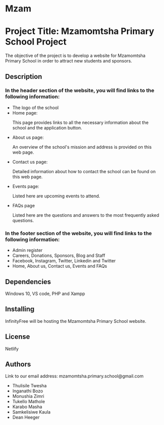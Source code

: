 # Mzam
<h1>Project Title: Mzamomtsha Primary School Project</h1>
<p>The objective of the project is to develop a website for Mzamomtsha Primary School in order to attract new students and sponsors.</p>

<h2>Description</h2>
<h3>In the header section of the website, you will find links to the following information:</h3>
<ul>
   <li>The logo of the school</li>
   <li>Home page:
     <p>This page provides links to all the necessary information about the school and the application button.</p>
  </li>
    <li>About us page:
     <p>An overview of the school's mission and address is provided on this web page.</p>
  </li>
   <li>Contact us page:
     <p>Detailed information about how to contact the school can be found on this web page.</p>
  </li>
  <li>Events page:
     <p>Listed here are upcoming events to attend.</p>
  </li>
  <li>FAQs page
     <p>Listed here are the questions and answers to the most frequently asked questions.</p>
  </li>
</ul>
<h3>In the footer section of the website, you will find links to the following information:</h3>
<ul>
 <li>Admin register</li>
 <li>Careers, Donations, Sponsors, Blog and Staff</li>
 <li>Facebook, Instagram, Twitter, Linkedin and Twitter</li>
 <li>Home, About us, Contact us, Events and FAQs</li>
</ul>

<h2>Dependencies</h2>
<p>Windows 10, VS code, PHP and Xampp</p>

<h2>Installing</h2>
<p>InfinityFree will be hosting the Mzamomtsha Primary School website.</p>

<h2>License</h2>
<p>Netlify</p>

<h2>Authors</h2> 
<p>Link to our email address: mzamomtsha.primary.school@gmail.com</p>
<ul>
   <li>Thulisile Twesha</li>
   <li>Inganathi Bozo</li>
   <li>Monushia Zimri</li>
   <li>Tukello Mathole</li>
   <li>Karabo Masha</li>
   <li>Samkelisiwe Kaula</li>
   <li>Dean Heeger</li>
</ul>



